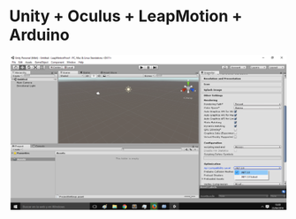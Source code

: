 # Unity + Oculus + LeapMotion + Arduino

<p align="center">
  <img  src="images/ConfigArduinity.png" width="500"/>
</p>

